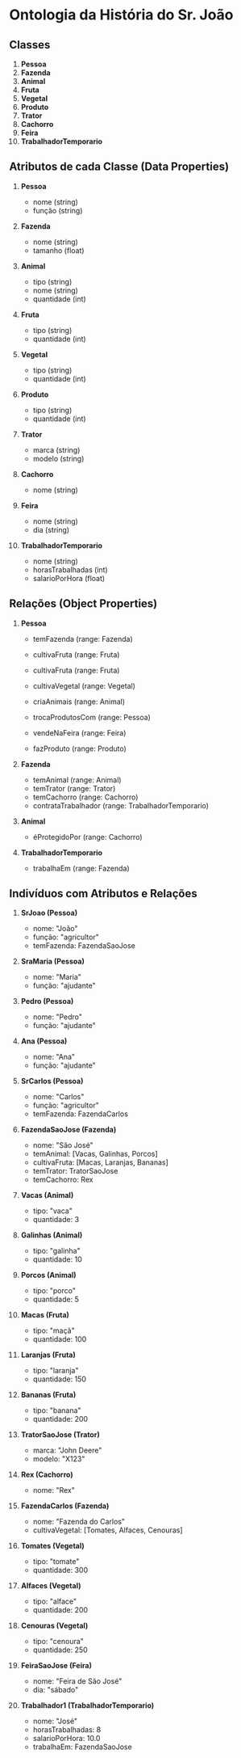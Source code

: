 # Ontologia da História do Sr. João

## Classes

1. **Pessoa**
2. **Fazenda**
3. **Animal**
4. **Fruta**
5. **Vegetal**
6. **Produto**
7. **Trator**
8. **Cachorro**
9. **Feira**
10. **TrabalhadorTemporario**

## Atributos de cada Classe (Data Properties)

1. **Pessoa**
   - nome (string)
   - função (string)

2. **Fazenda**
   - nome (string)
   - tamanho (float)

3. **Animal**
   - tipo (string)
   - nome (string)
   - quantidade (int)

4. **Fruta**
   - tipo (string)
   - quantidade (int)

5. **Vegetal**
   - tipo (string)
   - quantidade (int)

6. **Produto**
   - tipo (string)
   - quantidade (int)

7. **Trator**
   - marca (string)
   - modelo (string)

8. **Cachorro**
   - nome (string)

9. **Feira**
   - nome (string)
   - dia (string)

10. **TrabalhadorTemporario**
    - nome (string)
    - horasTrabalhadas (int)
    - salarioPorHora (float)

## Relações (Object Properties)

1. **Pessoa**
   - temFazenda (range: Fazenda)
   - cultivaFruta (range: Fruta)
    - cultivaFruta (range: Fruta)
    - cultivaVegetal (range: Vegetal)

   - criaAnimais (range: Animal)
   - trocaProdutosCom (range: Pessoa)
   - vendeNaFeira (range: Feira)
   - fazProduto (range: Produto)

2. **Fazenda**
   - temAnimal (range: Animal)
   - temTrator (range: Trator)
   - temCachorro (range: Cachorro)
   - contrataTrabalhador (range: TrabalhadorTemporario)

3. **Animal**
   - éProtegidoPor (range: Cachorro)

4. **TrabalhadorTemporario**
   - trabalhaEm (range: Fazenda)

## Indivíduos com Atributos e Relações

1. **SrJoao (Pessoa)**
   - nome: "João"
   - função: "agricultor"
   - temFazenda: FazendaSaoJose

2. **SraMaria (Pessoa)**
   - nome: "Maria"
   - função: "ajudante"

3. **Pedro (Pessoa)**
   - nome: "Pedro"
   - função: "ajudante"

4. **Ana (Pessoa)**
   - nome: "Ana"
   - função: "ajudante"

5. **SrCarlos (Pessoa)**
   - nome: "Carlos"
   - função: "agricultor"
   - temFazenda: FazendaCarlos

6. **FazendaSaoJose (Fazenda)**
   - nome: "São José"
   - temAnimal: [Vacas, Galinhas, Porcos]
   - cultivaFruta: [Macas, Laranjas, Bananas]
   - temTrator: TratorSaoJose
   - temCachorro: Rex

7. **Vacas (Animal)**
   - tipo: "vaca"
   - quantidade: 3

8. **Galinhas (Animal)**
   - tipo: "galinha"
   - quantidade: 10

9. **Porcos (Animal)**
   - tipo: "porco"
   - quantidade: 5

10. **Macas (Fruta)**
    - tipo: "maçã"
    - quantidade: 100

11. **Laranjas (Fruta)**
    - tipo: "laranja"
    - quantidade: 150

12. **Bananas (Fruta)**
    - tipo: "banana"
    - quantidade: 200

13. **TratorSaoJose (Trator)**
    - marca: "John Deere"
    - modelo: "X123"

14. **Rex (Cachorro)**
    - nome: "Rex"

15. **FazendaCarlos (Fazenda)**
    - nome: "Fazenda do Carlos"
    - cultivaVegetal: [Tomates, Alfaces, Cenouras]

16. **Tomates (Vegetal)**
    - tipo: "tomate"
    - quantidade: 300

17. **Alfaces (Vegetal)**
    - tipo: "alface"
    - quantidade: 200

18. **Cenouras (Vegetal)**
    - tipo: "cenoura"
    - quantidade: 250

19. **FeiraSaoJose (Feira)**
    - nome: "Feira de São José"
    - dia: "sábado"

20. **Trabalhador1 (TrabalhadorTemporario)**
    - nome: "José"
    - horasTrabalhadas: 8
    - salarioPorHora: 10.0
    - trabalhaEm: FazendaSaoJose

